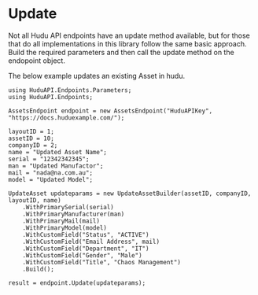 # Update
Not all Hudu API endpoints have an update method available, but for those that do
all implementations in this library follow the same basic approach. Build the required
parameters and then call the update method on the endopoint object.

The below example updates an existing Asset in hudu.

    using HuduAPI.Endpoints.Parameters;
    using HuduAPI.Endpoints;

    AssetsEndpoint endpoint = new AssetsEndpoint("HuduAPIKey", "https://docs.huduexample.com/");

    layoutID = 1;
    assetID = 10;
    companyID = 2;
    name = "Updated Asset Name";
    serial = "12342342345";
    man = "Updated Manufactor";
    mail = "nada@na.com.au";
    model = "Updated Model";

    UpdateAsset updateparams = new UpdateAssetBuilder(assetID, companyID, layoutID, name)
        .WithPrimarySerial(serial)
        .WithPrimaryManufacturer(man)
        .WithPrimaryMail(mail)
        .WithPrimaryModel(model)
        .WithCustomField("Status", "ACTIVE")
        .WithCustomField("Email Address", mail)
        .WithCustomField("Department", "IT")
        .WithCustomField("Gender", "Male")
        .WithCustomField("Title", "Chaos Management")
        .Build();

    result = endpoint.Update(updateparams);